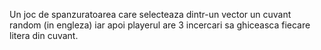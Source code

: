 Un joc de spanzuratoarea care selecteaza dintr-un vector un cuvant random (in engleza) iar apoi playerul are 3 incercari sa ghiceasca fiecare litera din cuvant. 
